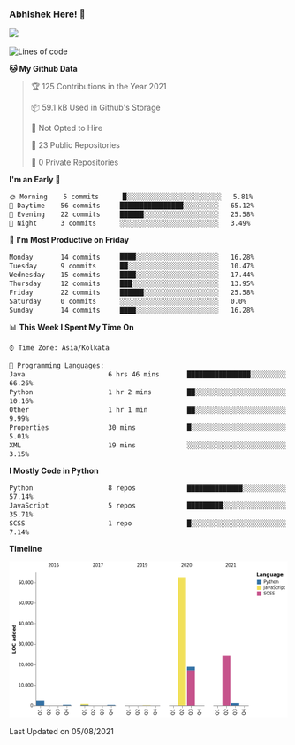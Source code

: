 ### Abhishek Here! 👋
![](https://komarev.com/ghpvc/?username=5parkp1ug&color=green)

<!--
**5parkp1ug/5parkp1ug** is a ✨ _special_ ✨ repository because its `README.md` (this file) appears on your GitHub profile.

Here are some ideas to get you started:

- 🔭 I’m currently working on ...
- 🌱 I’m currently learning ...
- 👯 I’m looking to collaborate on ...
- 🤔 I’m looking for help with ...
- 💬 Ask me about ...
- 📫 How to reach me: ...
- 😄 Pronouns: ...
- ⚡ Fun fact: ...
-->

<!--START_SECTION:waka-->
![Lines of code](https://img.shields.io/badge/From%20Hello%20World%20I%27ve%20Written-111322%20lines%20of%20code-blue)

**🐱 My Github Data** 

> 🏆 125 Contributions in the Year 2021
 > 
> 📦 59.1 kB Used in Github's Storage 
 > 
> 🚫 Not Opted to Hire
 > 
> 📜 23 Public Repositories 
 > 
> 🔑 0 Private Repositories  
 > 
**I'm an Early 🐤** 

```text
🌞 Morning    5 commits      █░░░░░░░░░░░░░░░░░░░░░░░░   5.81% 
🌆 Daytime    56 commits     ████████████████░░░░░░░░░   65.12% 
🌃 Evening    22 commits     ██████░░░░░░░░░░░░░░░░░░░   25.58% 
🌙 Night      3 commits      ░░░░░░░░░░░░░░░░░░░░░░░░░   3.49%

```
📅 **I'm Most Productive on Friday** 

```text
Monday       14 commits     ████░░░░░░░░░░░░░░░░░░░░░   16.28% 
Tuesday      9 commits      ██░░░░░░░░░░░░░░░░░░░░░░░   10.47% 
Wednesday    15 commits     ████░░░░░░░░░░░░░░░░░░░░░   17.44% 
Thursday     12 commits     ███░░░░░░░░░░░░░░░░░░░░░░   13.95% 
Friday       22 commits     ██████░░░░░░░░░░░░░░░░░░░   25.58% 
Saturday     0 commits      ░░░░░░░░░░░░░░░░░░░░░░░░░   0.0% 
Sunday       14 commits     ████░░░░░░░░░░░░░░░░░░░░░   16.28%

```


📊 **This Week I Spent My Time On** 

```text
⌚︎ Time Zone: Asia/Kolkata

💬 Programming Languages: 
Java                     6 hrs 46 mins       ████████████████░░░░░░░░░   66.26% 
Python                   1 hr 2 mins         ██░░░░░░░░░░░░░░░░░░░░░░░   10.16% 
Other                    1 hr 1 min          ██░░░░░░░░░░░░░░░░░░░░░░░   9.99% 
Properties               30 mins             █░░░░░░░░░░░░░░░░░░░░░░░░   5.01% 
XML                      19 mins             ░░░░░░░░░░░░░░░░░░░░░░░░░   3.15%

```

**I Mostly Code in Python** 

```text
Python                   8 repos             ██████████████░░░░░░░░░░░   57.14% 
JavaScript               5 repos             █████████░░░░░░░░░░░░░░░░   35.71% 
SCSS                     1 repo              █░░░░░░░░░░░░░░░░░░░░░░░░   7.14%

```


**Timeline**

![Chart not found](https://raw.githubusercontent.com/5parkp1ug/5parkp1ug/master/charts/bar_graph.png) 


 Last Updated on 05/08/2021
<!--END_SECTION:waka-->
